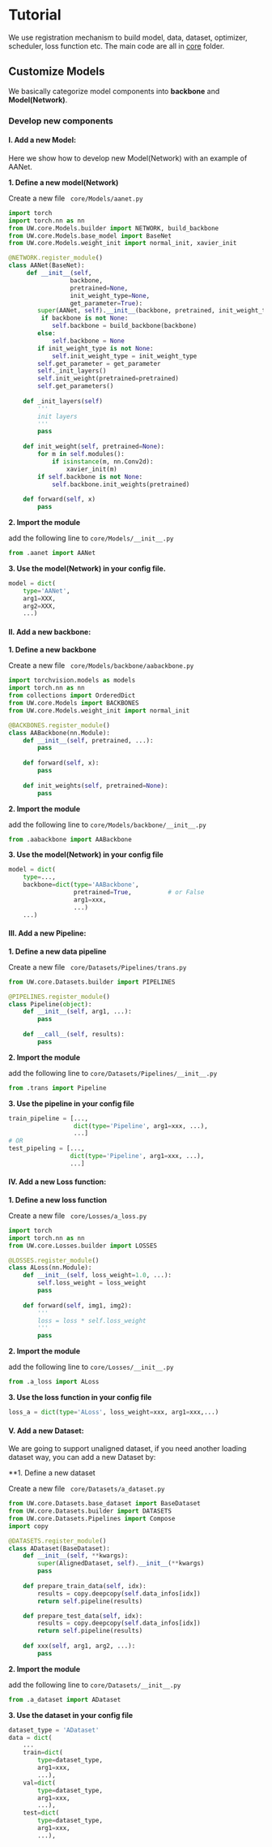 # Tutorial

We use registration mechanism to build model, data, dataset, optimizer, scheduler, loss function etc. The main code are all in [core](../core) folder.

## Customize Models

We basically categorize model components into **backbone** and **Model(Network)**.

### Develop new components

#### I. Add a new Model:

Here we show how to develop new Model(Network) with an example of  AANet.

**1. Define a new model(Network)**

Create a new file ``` core/Models/aanet.py```

```python
import torch
import torch.nn as nn
from UW.core.Models.builder import NETWORK, build_backbone
from UW.core.Models.base_model import BaseNet
from UW.core.Models.weight_init import normal_init, xavier_init

@NETWORK.register_module()
class AANet(BaseNet):
	 def __init__(self,
                 backbone,
                 pretrained=None,
                 init_weight_type=None,
                 get_parameter=True):
        super(AANet, self).__init__(backbone, pretrained, init_weight_type, get_parameter)
         if backbone is not None:
            self.backbone = build_backbone(backbone)
        else:
            self.backbone = None
        if init_weight_type is not None:
            self.init_weight_type = init_weight_type
        self.get_parameter = get_parameter
        self._init_layers()
        self.init_weight(pretrained=pretrained)
        self.get_parameters()
        
    def _init_layers(self)
    	'''
    	init layers
    	'''
        pass
    
    def init_weight(self, pretrained=None):
        for m in self.modules():
            if isinstance(m, nn.Conv2d):
                xavier_init(m)
        if self.backbone is not None:
            self.backbone.init_weights(pretrained)
    
    def forward(self, x)
    	pass
```

**2. Import the module**

add the following line to ```core/Models/__init__.py```	

```python
from .aanet import AANet
```

**3. Use the model(Network) in your config file.**

```python
model = dict(
    type='AANet',
    arg1=XXX,
    arg2=XXX,
    ...)
```

#### II. Add a new backbone:

**1. Define a new backbone**

Create a new file ``` core/Models/backbone/aabackbone.py```

```python
import torchvision.models as models
import torch.nn as nn
from collections import OrderedDict
from UW.core.Models import BACKBONES
from UW.core.Models.weight_init import normal_init

@BACKBONES.register_module()
class AABackbone(nn.Module):
    def __init__(self, pretrained, ...):
        pass
    
    def forward(self, x):
        pass
    
    def init_weights(self, pretrained=None):
        pass
```

**2. Import the module**

add the following line to ```core/Models/backbone/__init__.py```	

```python
from .aabackbone import AABackbone
```

**3. Use the model(Network) in your config file**

```python
model = dict(
    type=...,
    backbone=dict(type='AABackbone', 
                  pretrained=True, 			# or False
                  arg1=xxx,
                  ...)
    ...)
```

#### III. Add a new Pipeline:

**1. Define a new data pipeline**

Create a new file ``` core/Datasets/Pipelines/trans.py```

```python
from UW.core.Datasets.builder import PIPELINES

@PIPELINES.register_module()
class Pipeline(object):
    def __init__(self, arg1, ...):
        pass
    
    def __call__(self, results):
        pass
```

**2. Import the module**

add the following line to ```core/Datasets/Pipelines/__init__.py```	

```python
from .trans import Pipeline
```

**3. Use the pipeline in your config file**

```python
train_pipeline = [...,
                  dict(type='Pipeline', arg1=xxx, ...),
    			  ...]
# OR
test_pipeling = [...,
                 dict(type='Pipeline', arg1=xxx, ...),
                 ...]
```

#### IV. Add a new Loss function:

**1. Define a new loss function**

Create a new file ``` core/Losses/a_loss.py```

```python
import torch
import torch.nn as nn
from UW.core.Losses.builder import LOSSES

@LOSSES.register_module()
class ALoss(nn.Module):
    def __init__(self, loss_weight=1.0, ...):
        self.loss_weight = loss_weight
        pass
    
    def forward(self, img1, img2):
        '''
        loss = loss * self.loss_weight
        '''
        pass
```

**2. Import the module**

add the following line to ```core/Losses/__init__.py```	

```python
from .a_loss import ALoss
```

**3. Use the loss function in your config file**

```python
loss_a = dict(type='ALoss', loss_weight=xxx, arg1=xxx,...)
```

#### V. Add a new Dataset:

We are going to support unaligned dataset, if you need another loading dataset way, you can add a new Dataset by:

**1. Define a new dataset

Create a new file ``` core/Datasets/a_dataset.py```

```python
from UW.core.Datasets.base_dataset import BaseDataset
from UW.core.Datasets.builder import DATASETS
from UW.core.Datasets.Pipelines import Compose
import copy

@DATASETS.register_module()
class ADataset(BaseDataset):
    def __init__(self, **kwargs):
        super(AlignedDataset, self).__init__(**kwargs)
        pass
    
    def prepare_train_data(self, idx):
        results = copy.deepcopy(self.data_infos[idx])
        return self.pipeline(results)

    def prepare_test_data(self, idx):
        results = copy.deepcopy(self.data_infos[idx])
        return self.pipeline(results)
    
    def xxx(self, arg1, arg2, ...):
        pass
```

**2. Import the module**

add the following line to ```core/Datasets/__init__.py```	

```python
from .a_dataset import ADataset
```

**3. Use the dataset in your config file**

```python
dataset_type = 'ADataset'
data = dict(
    ...                        
    train=dict(                                     
        type=dataset_type,
        arg1=xxx,
        ...),
    val=dict(                                     
        type=dataset_type,
        arg1=xxx,
        ...),
    test=dict(                                     
        type=dataset_type,
        arg1=xxx,
        ...),
```

#### 



